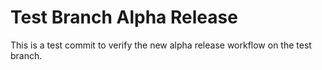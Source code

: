 # Test Branch Alpha Release

This is a test commit to verify the new alpha release workflow on the test branch.
